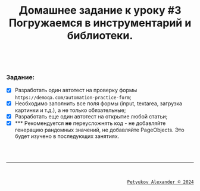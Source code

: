 # <p align="center">Домашнее задание к уроку #3 <br> Погружаемся в инструментарий и библиотеки.</p>

</br>
</br>

### Задание:
- [x] Разработать один автотест на проверку формы `https://demoqa.com/automation-practice-form`;
- [x] Необходимо заполнить все поля формы (input, textarea, загрузка картинки и т.д.), а не только обязательные;
- [x] Разработать еще один автотест на открытие любой статьи;
- [x] *** Рекомендуется **не** переусложнять код - не добавляйте генерацию рандомных значений, не добавляйте PageObjects. Это будет изучено в последующих занятиях.

</br>
</br>


---

</br>

<a><p align="right">[`Petyukov Alexander © 2024`](https://github.com/SandroUnknown)</p></a>
